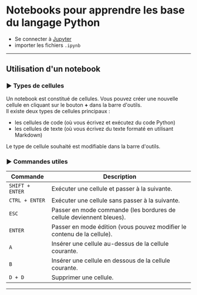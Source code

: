 # Notebooks pour apprendre les base du langage Python

* Se connecter à [Jupyter](https://clust-n4.ensai.fr/)
* importer les fichiers `.ipynb`

---

## Utilisation d'un notebook

### :arrow_forward: Types de cellules

Un notebook est constitué de cellules. Vous pouvez créer une nouvelle cellule en cliquant sur le bouton **+** dans la barre d'outils.  
Il existe deux types de cellules principaux :

* les cellules de code (où vous écrivez et exécutez du code Python)
* les cellules de texte (où vous écrivez du texte formaté en utilisant Markdown)  

Le type de cellule souhaité est modifiable dans la barre d'outils.  

### :arrow_forward: Commandes utiles

| Commande                   | Description                                                                       |
| -------------------------- | --------------------------------------------------------------------------------- |
| `SHIFT + ENTER`            | Exécuter une cellule et passer à la suivante.                                     |
| `CTRL + ENTER`             | Exécuter une cellule sans passer à la suivante.                                   |
| `ESC`                      | Passer en mode commande (les bordures de cellule deviennent bleues).              |
| `ENTER`                    | Passer en mode édition (vous pouvez modifier le contenu de la cellule).           |
| `A`                        | Insérer une cellule au-dessus de la cellule courante.                             |
| `B`                        | Insérer une cellule en dessous de la cellule courante.                            |
| `D + D`                    | Supprimer une cellule.                                                            |

---
